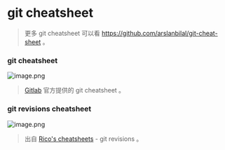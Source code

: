 # git cheatsheet

> 更多 git cheatsheet 可以看 https://github.com/arslanbilal/git-cheat-sheet 。

<a name="d5IQV"></a>
### git cheatsheet
![image.png](https://img.alicdn.com/tfs/TB1Cbv.mzMZ7e4jSZFOXXX7epXa-1916-5294.png)
> [Gitlab](http://gitlab.com/) 官方提供的 git cheatsheet 。

<a name="LFTMA"></a>
### git revisions cheatsheet
![image.png](https://img.alicdn.com/tfs/TB18W3uZBr0gK0jSZFnXXbRRXXa-1305-1801.png)
> 出自 [Rico's cheatsheets](https://devhints.io/git-revisions) - git revisions 。

